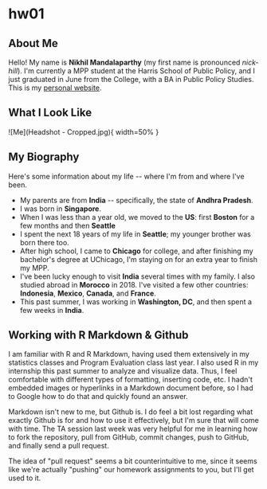 # hw01

## About Me

Hello! My name is **Nikhil Mandalaparthy** (my first name is pronounced *nick-hill*). I'm currently a MPP student at the Harris School of Public Policy, and I just graduated in June from the College, with a BA in Public Policy Studies. This is my [personal website](https://nikhilmandala.com/).

## What I Look Like

![Me](Headshot - Cropped.jpg){ width=50% }

## My Biography

Here's some information about my life -- where I'm from and where I've been.

- My parents are from **India** -- specifically, the state of **Andhra Pradesh**.
- I was born in **Singapore**.
- When I was less than a year old, we moved to the **US**: first **Boston** for a few months and then **Seattle**
- I spent the next 18 years of my life in **Seattle**; my younger brother was born there too.
- After high school, I came to **Chicago** for college, and after finishing my bachelor's degree at UChicago, I'm staying on for an extra year to finish my MPP.
- I've been lucky enough to visit **India** several times with my family. I also studied abroad in **Morocco** in 2018. I've visited a few other countries: **Indonesia**, **Mexico**, **Canada**, and **France**.
- This past summer, I was working in **Washington, DC**, and then spent a few weeks in **India**.

## Working with R Markdown & Github

I am familiar with R and R Markdown, having used them extensively in my statistics classes and Program Evaluation class last year. I also used R in my internship this past summer to analyze and visualize data. Thus, I feel comfortable with different types of formatting, inserting code, etc. I hadn't embedded images or hyperlinks in a Markdown document before, so I had to Google how to do that and quickly found an answer.

Markdown isn't new to me, but Github is. I do feel a bit lost regarding what exactly Github is for and how to use it effectively, but I'm sure that will come with time. The TA session last week was very helpful for me in learning how to fork the repository, pull from GitHub, commit changes, push to GitHub, and finally send a pull request.

The idea of "pull request" seems a bit counterintuitive to me,  since it seems like we're actually "pushing" our homework assignments to you, but I'll get used to it.